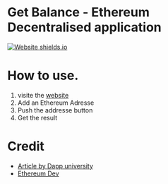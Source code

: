 # Get Balance - Ethereum Decentralised application
[![Website shields.io](https://img.shields.io/website-up-down-green-red/http/shields.io.svg)]()

# How to use.
1. visite the [website]()
2. Add an Ethereum Adresse
3. Push the addresse button
4. Get the result 


# Credit
- [Article by Dapp university](https://www.dappuniversity.com/articles/web3-js-intro)
- [ Ethereum Dev](https://ethereumdev.io/setup-web3js-to-use-the-ethereum-blockchain-in-javascript/)
